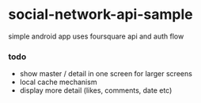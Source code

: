 # social-network-api-sample
simple android app uses foursquare api and auth flow

### todo
- show master / detail in one screen for larger screens
- local cache mechanism
- display more detail (likes, comments, date etc)